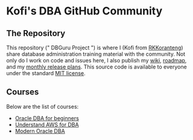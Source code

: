 # Kofi's DBA GitHub Community 

## The Repository
This repository (" DBGuru Project ") is where I (Kofi from [RKKoranteng](https://rkkoranteng.com/)) share database administration training material with the community. Not only do I work on code and issues here, I also publish my [wiki](https://github.com/RKKoranteng/DBGuru/wiki), [roadmap](https://github.com/RKKoranteng/DBGuru/wiki/Roadmap), and my [monthly release plans](https://github.com/RKKoranteng/DBGuru/wiki/). This source code is available to everyone under the standard [MIT license](https://github.com/RKKoranteng/DBGuru/).

## Courses
Below are the list of courses:
* [Oracle DBA for beginners](#)
* [Understand AWS for DBA](#)
* [Modern Oracle DBA](#)

